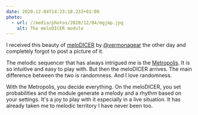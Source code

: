 ```yaml
---
date: 2020-12-04T14:23:18.233+01:00
photo:
  - url: //media/photos/2020/12/04/mgjmp.jpg
    alt: The meloDICER module
---
```

I received this beauty of [meloDICER](https://www.vermona.com/en/products/modules/product/melodicer/) by [@vermonagear](https://twitter.com/vermonagear) the other day and completely forgot to post a picture of it.

The melodic sequencer that has always intrigued me is the [Metropolis](https://intellijel.com/shop/eurorack/metropolis/). It is so intuitive and easy to play with. But then the meloDICER arrives. The main difference between the two is randomness. And I love randomness.

With the Metropolis, you decide everything. On the meloDICER, you set probabilities and the module generate a melody and a rhythm based on your settings.
It's a joy to play with it especially in a live situation. It has already taken me to melodic territory I have never been too.

